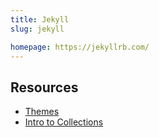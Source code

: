 ```yaml
---
title: Jekyll
slug: jekyll

homepage: https://jekyllrb.com/
---
```


## Resources ##

* [Themes](http://jekyllthemes.org/)
* [Intro to Collections](https://ben.balter.com/2015/02/20/jekyll-collections/)
